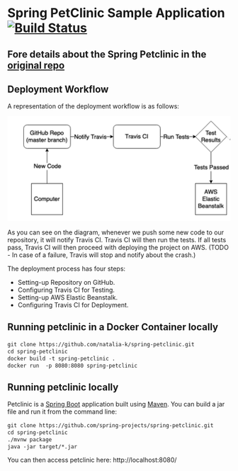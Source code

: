 # Spring PetClinic Sample Application [![Build Status](https://travis-ci.org/natalia-k/spring-petclinic.svg?branch=main)](https://travis-ci.org/github/natalia-k/spring-petclinic)

## Fore details about the Spring Petclinic in the [original repo](https://github.com/spring-projects/spring-petclinic)

## Deployment Workflow
A representation of the deployment workflow is as follows:

<img src="./Deployment_Workflow_diagram.png">

As you can see on the diagram, whenever we push some new code to our repository, it will notify Travis CI. 
Travis CI will then run the tests.
If all tests pass, Travis CI will then proceed with deploying the project on AWS. 
(TODO - In case of a failure, Travis will stop and notify about the crash.)

The deployment process has four steps:
- Setting-up Repository on GitHub.
- Configuring Travis CI for Testing.
- Setting-up AWS Elastic Beanstalk.
- Configuring Travis CI for Deployment.

## Running petclinic in a Docker Container locally
```
git clone https://github.com/natalia-k/spring-petclinic.git
cd spring-petclinic
docker build -t spring-petclinic .
docker run  -p 8080:8080 spring-petclinic
```
## Running petclinic locally
Petclinic is a [Spring Boot](https://spring.io/guides/gs/spring-boot) application built using [Maven](https://spring.io/guides/gs/maven/). You can build a jar file and run it from the command line:

```
git clone https://github.com/spring-projects/spring-petclinic.git
cd spring-petclinic
./mvnw package
java -jar target/*.jar
```

You can then access petclinic here: http://localhost:8080/

